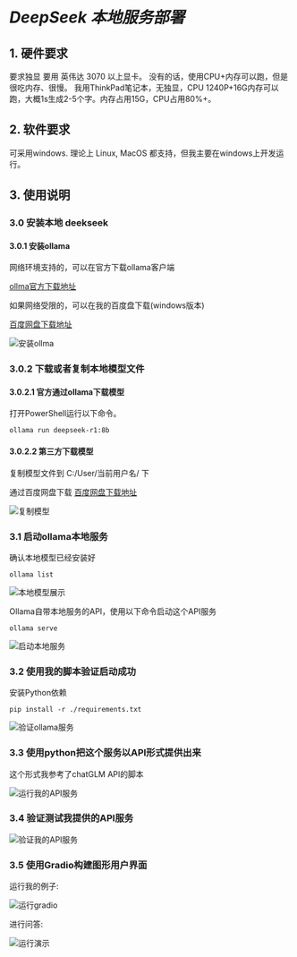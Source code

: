 

# ***DeepSeek 本地服务部署***

## 1. 硬件要求 ##
要求独显 要用 英伟达 3070 以上显卡。
没有的话，使用CPU+内存可以跑，但是很吃内存、很慢。
我用ThinkPad笔记本，无独显，CPU 1240P+16G内存可以跑，大概1s生成2-5个字。内存占用15G，CPU占用80%+。

## 2. 软件要求 ##
可采用windows. 理论上 Linux, MacOS 都支持，但我主要在windows上开发运行。


## 3. 使用说明 ##

### 3.0 安装本地 deekseek

#### 3.0.1 安装ollama

网络环境支持的，可以在官方下载ollama客户端

[ollma官方下载地址](https://ollama.com/download/windows)

如果网络受限的，可以在我的百度盘下载(windows版本)

[百度网盘下载地址](https://pan.baidu.com/s/1ZLGPGhywIM10Eu93wclH_w?pwd=b3h4)

![安装ollma](images/install_ollama.png)

### 3.0.2 下载或者复制本地模型文件

#### 3.0.2.1 官方通过ollama下载模型
打开PowerShell运行以下命令。

`ollama run deepseek-r1:8b`

#### 3.0.2.2 第三方下载模型
复制模型文件到 C:/User/当前用户名/ 下

通过百度网盘下载
[百度网盘下载地址](https://pan.baidu.com/s/1SxvCtL_B8zJYdg-nCqYccA?pwd=u65e)

![复制模型](images/save_ollama.png)

### 3.1 启动ollama本地服务 ###

确认本地模型已经安装好

`ollama list`

![本地模型展示](images/ollama_list.png)


Ollama自带本地服务的API，使用以下命令启动这个API服务

`ollama serve`


![启动本地服务](images/ollama_serve.png)


### 3.2 使用我的脚本验证启动成功 ###

安装Python依赖

`pip install -r ./requirements.txt`

![验证ollama服务](images/test_ollama_api.png)

### 3.3 使用python把这个服务以API形式提供出来
这个形式我参考了chatGLM API的脚本

![运行我的API服务](images/run_my_api.png)

### 3.4 验证测试我提供的API服务

![验证我的API服务](images/run_result.png)

### 3.5 使用Gradio构建图形用户界面


运行我的例子:

![运行gradio](images/run_gradio.png)

进行问答:

![运行演示](images/gradio_demo.png)
